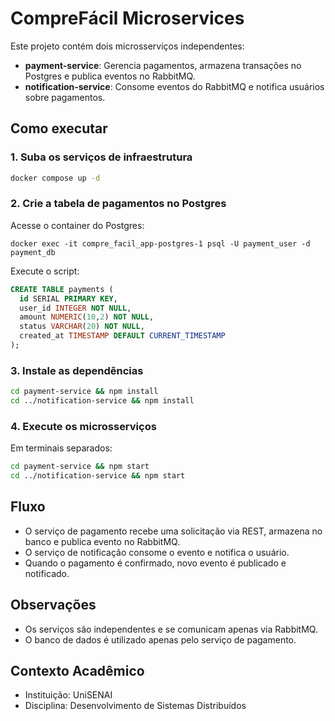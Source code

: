 # CompreFácil Microservices

Este projeto contém dois microsserviços independentes:
- **payment-service**: Gerencia pagamentos, armazena transações no Postgres e publica eventos no RabbitMQ.
- **notification-service**: Consome eventos do RabbitMQ e notifica usuários sobre pagamentos.

## Como executar

### 1. Suba os serviços de infraestrutura
```zsh
docker compose up -d
```

### 2. Crie a tabela de pagamentos no Postgres
Acesse o container do Postgres:
```zshe
docker exec -it compre_facil_app-postgres-1 psql -U payment_user -d payment_db
```
Execute o script:
```sql
CREATE TABLE payments (
  id SERIAL PRIMARY KEY,
  user_id INTEGER NOT NULL,
  amount NUMERIC(10,2) NOT NULL,
  status VARCHAR(20) NOT NULL,
  created_at TIMESTAMP DEFAULT CURRENT_TIMESTAMP
);
```

### 3. Instale as dependências
```zsh
cd payment-service && npm install
cd ../notification-service && npm install
```

### 4. Execute os microsserviços
Em terminais separados:
```zsh
cd payment-service && npm start
cd ../notification-service && npm start
```

## Fluxo
- O serviço de pagamento recebe uma solicitação via REST, armazena no banco e publica evento no RabbitMQ.
- O serviço de notificação consome o evento e notifica o usuário.
- Quando o pagamento é confirmado, novo evento é publicado e notificado.

## Observações
- Os serviços são independentes e se comunicam apenas via RabbitMQ.
- O banco de dados é utilizado apenas pelo serviço de pagamento.

## Contexto Acadêmico
- Instituição: UniSENAI
- Disciplina: Desenvolvimento de Sistemas Distribuídos

